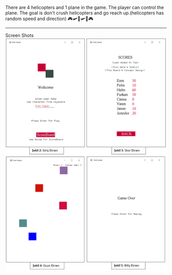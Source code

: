 There are 4 helicopters and 1 plane in the game. The player can control the plane. The goal is don't crush helicopters and go reach up.(helicopters has random speed and direction) 🎮🛩🚁🛩🚁🎮

---

Screen Shots
![Home](/Images/1.PNG) 
![Home](/Images/2.PNG) 

